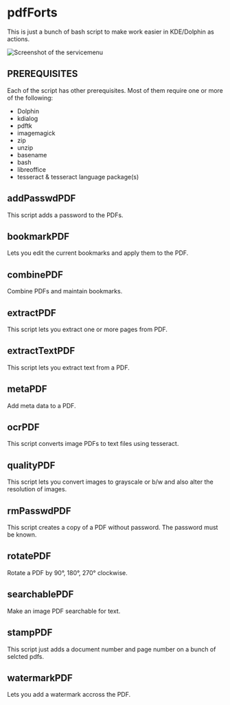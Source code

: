 pdfForts
========

This is just a bunch of bash script to make work easier in KDE/Dolphin as actions.

![Screenshot of the servicemenu](/path/to/servicemenu.png "Screenshot of the servicemenu")




PREREQUISITES
-------------

Each of the script has other prerequisites. Most of them require one or more of the following:

- Dolphin
- kdialog
- pdftk
- imagemagick
- zip
- unzip
- basename
- bash
- libreoffice
- tesseract & tesseract language package(s)



addPasswdPDF
------------

This script adds a password to the PDFs.



bookmarkPDF
-----------

Lets you edit the current bookmarks and apply them to the PDF.



combinePDF
----------

Combine PDFs and maintain bookmarks.



extractPDF
----------

This script lets you extract one or more pages from  PDF.



extractTextPDF
----------

This script lets you extract text from a PDF.



metaPDF
-------

Add meta data to a PDF.


ocrPDF
-----------

This script converts image PDFs to text files using tesseract.



qualityPDF
-----------

This script lets you convert images to grayscale or b/w and also alter the resolution of images.



rmPasswdPDF
-----------

This script creates a copy of a PDF without password. The password must be known.



rotatePDF
---------

Rotate a PDF by 90°, 180°, 270° clockwise.



searchablePDF
---------

Make an image PDF searchable for text.



stampPDF
--------

This script just adds a document number and page number on a bunch of selcted pdfs.



watermarkPDF
-----------

Lets you add a watermark accross the PDF.
